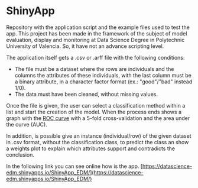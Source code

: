# ShinyApp

Repository with the application script and the example files used to test the app.
This project has been made in the framework of the subject of model evaluation, display and monitoring at Data Science Degree in Polytechnic University of Valencia. So, it have not an advance scripting level.

The application itself gets a .csv or .arff file with the following conditions:

- The file must be a dataset where the rows are individuals and the columns the attributes of these individuals, with the last column must be a binary attribute, in a character factor format (ex.: "good"/"bad" instead 1/0).
- The data must have been cleaned, without missing values. 

Once the file is given, the user can select a classification method within a list and start the creation of the model. When the process ends shows a graph with the [ROC curve](https://en.wikipedia.org/wiki/Receiver_operating_characteristic) with a 5-fold cross-validation and the area under the curve (AUC).

In addition, is possible give an instance (individual/row) of the given dataset in .csv format, without the classification class, to predict the class an show a weights plot to explain which attributes support and contradicts the conclusion.

In the following link you can see online how is the app.
[https://datascience-edm.shinyapps.io/ShinyApp_EDM/](https://datascience-edm.shinyapps.io/ShinyApp_EDM/)


